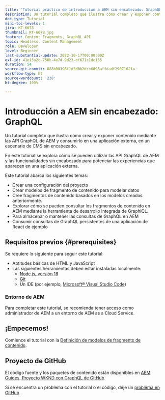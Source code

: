 ```yaml
---
title: 'Tutorial práctico de introducción a AEM sin encabezado: GraphQL'
description: Un tutorial completo que ilustra cómo crear y exponer contenido mediante las API GraphQL de AEM.
doc-type: Tutorial
mini-toc-levels: 1
jira: KT-6678
thumbnail: KT-6678.jpg
feature: Content Fragments, GraphQL API
topic: Headless, Content Management
role: Developer
level: Beginner
last-substantial-update: 2022-10-17T00:00:00Z
exl-id: 41e15a2c-758b-4e7d-9d23-ef671c1dc155
duration: 54
source-git-commit: 888b00396f1d5d0b2dcb6895affdadf2907162fa
workflow-type: ht
source-wordcount: '238'
ht-degree: 100%

---
```


# Introducción a AEM sin encabezado: GraphQL

Un tutorial completo que ilustra cómo crear y exponer contenido mediante las API GraphQL de AEM y consumirlo en una aplicación externa, en un escenario de CMS sin encabezado.

En este tutorial se explora cómo se pueden utilizar las API GraphQL de AEM y las funcionalidades sin encabezado para potenciar las experiencias que aparecen en una aplicación externa.

Este tutorial abarca los siguientes temas:

* Crear una configuración del proyecto
* Crear modelos de fragmento de contenido para modelar datos
* Cree fragmentos de contenido basados en los modelos creados anteriormente.
* Explorar cómo se pueden consultar los fragmentos de contenido en AEM mediante la herramienta de desarrollo integrada de GraphiQL.
* Para almacenar o mantener las consultas de GraphQL en AEM
* Consumir consultas de GraphQL persistentes de una aplicación de React de ejemplo

## Requisitos previos {#prerequisites}

Se requiere lo siguiente para seguir este tutorial:

* Aptitudes básicas de HTML y JavaScript
* Las siguientes herramientas deben estar instaladas localmente:
   * [Node.js, versión 18](https://nodejs.org/)
   * [Git](https://git-scm.com/)
   * Un IDE (por ejemplo, [Microsoft® Visual Studio Code](https://code.visualstudio.com/))

### Entorno de AEM

Para completar este tutorial, se recomienda tener acceso como administrador de AEM a un entorno de AEM as a Cloud Service.

## ¡Empecemos!

Comience el tutorial con la [Definición de modelos de fragmento de contenido](content-fragment-models.md).

## Proyecto de GitHub

El código fuente y los paquetes de contenido están disponibles en [AEM Guides, Proyecto WKND con GraphQL de GitHub](https://github.com/adobe/aem-guides-wknd-graphql).

Si se encuentra un problema con el tutorial o el código, deje un [problema en GitHub](https://github.com/adobe/aem-guides-wknd-graphql/issues).
